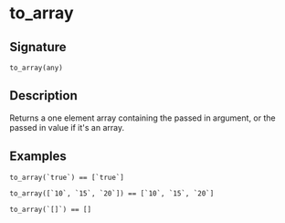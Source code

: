 # to_array

## Signature

`to_array(any)`

## Description

Returns a one element array containing the passed in argument, or the passed in value if it's an array.

## Examples

```
to_array(`true`) == [`true`]
```

```
to_array([`10`, `15`, `20`]) == [`10`, `15`, `20`]
```

```
to_array(`[]`) == []
```
